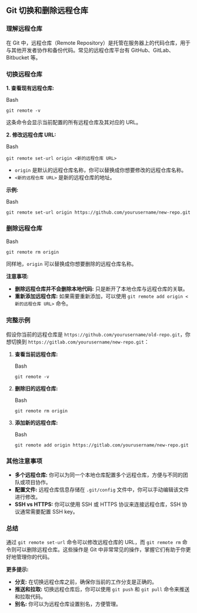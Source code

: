 ## Git 切换和删除远程仓库

### 理解远程仓库

在 Git 中，远程仓库（Remote Repository）是托管在服务器上的代码仓库，用于与其他开发者协作和备份代码。常见的远程仓库平台有 GitHub、GitLab、Bitbucket 等。

### 切换远程仓库

**1. 查看现有远程仓库:**

Bash

```
git remote -v
```

这条命令会显示当前配置的所有远程仓库及其对应的 URL。

**2. 修改远程仓库 URL:**

Bash

```
git remote set-url origin <新的远程仓库 URL>
```

- `origin` 是默认的远程仓库名称，你可以替换成你想要修改的远程仓库名称。
- `<新的远程仓库 URL>` 是新的远程仓库的地址。

**示例:**

Bash

```
git remote set-url origin https://github.com/yourusername/new-repo.git
```

### 删除远程仓库

Bash

```
git remote rm origin
```

同样地，`origin` 可以替换成你想要删除的远程仓库名称。

**注意事项:**

- **删除远程仓库并不会删除本地代码:** 只是断开了本地仓库与远程仓库的关联。
- **重新添加远程仓库:** 如果需要重新添加，可以使用 `git remote add origin <新的远程仓库 URL>` 命令。

### 完整示例

假设你当前的远程仓库是 `https://github.com/yourusername/old-repo.git`，你想切换到 `https://gitlab.com/yourusername/new-repo.git`：

1. **查看当前远程仓库:**
    
    Bash
    
    ```
    git remote -v
    ```
    
2. **删除旧的远程仓库:**
    
    Bash
    
    ```
    git remote rm origin
    ```
    
3. **添加新的远程仓库:**
    
    Bash
    
    ```
    git remote add origin https://gitlab.com/yourusername/new-repo.git
    ```
    

### 其他注意事项

- **多个远程仓库:** 你可以为同一个本地仓库配置多个远程仓库，方便与不同的团队或项目协作。
- **配置文件:** 远程仓库信息存储在 `.git/config` 文件中，你可以手动编辑该文件进行修改。
- **SSH vs HTTPS:** 你可以使用 SSH 或 HTTPS 协议来连接远程仓库，SSH 协议通常需要配置 SSH key。

### 总结

通过 `git remote set-url` 命令可以修改远程仓库的 URL，而 `git remote rm` 命令则可以删除远程仓库。这些操作是 Git 中非常常见的操作，掌握它们有助于你更好地管理你的代码。

**更多提示:**

- **分支:** 在切换远程仓库之前，确保你当前的工作分支是正确的。
- **推送和拉取:** 切换远程仓库后，你可以使用 `git push` 和 `git pull` 命令来推送和拉取代码。
- **别名:** 你可以为远程仓库设置别名，方便管理。